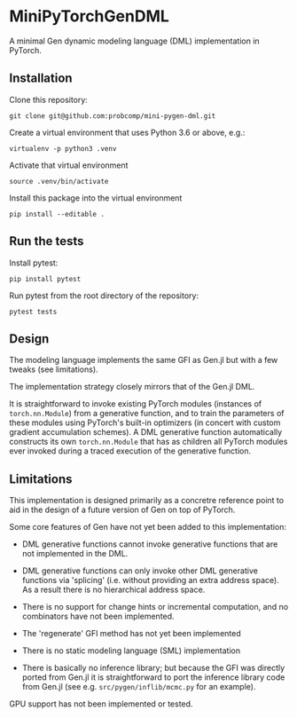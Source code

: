 # MiniPyTorchGenDML

A minimal Gen dynamic modeling language (DML) implementation in PyTorch.

## Installation
Clone this repository:
```
git clone git@github.com:probcomp/mini-pygen-dml.git
```
Create a virtual environment that uses Python 3.6 or above, e.g.:
```
virtualenv -p python3 .venv
```
Activate that virtual environment
```
source .venv/bin/activate
```
Install this package into the virtual environment
```
pip install --editable .
```

## Run the tests
Install pytest:
```
pip install pytest
```
Run pytest from the root directory of the repository:
```
pytest tests
```

## Design

The modeling language implements the same GFI as Gen.jl but with a few tweaks (see limitations).

The implementation strategy closely mirrors that of the Gen.jl DML.

It is straightforward to invoke existing PyTorch modules (instances of `torch.nn.Module`) from a generative function, and to train the parameters of these modules using PyTorch's built-in optimizers (in concert with custom gradient accumulation schemes).
A DML generative function automatically constructs its own `torch.nn.Module` that has as children all PyTorch modules ever invoked during a traced execution of the generative function.

## Limitations

This implementation is designed primarily as a concretre reference point to aid in the design of a future version of Gen on top of PyTorch.

Some core features of Gen have not yet been added to this implementation:

- DML generative functions cannot invoke generative functions that are not implemented in the DML.

- DML generative functions can only invoke other DML generative functions via 'splicing' (i.e. without providing an extra address space). As a result there is no hierarchical address space.

- There is no support for change hints or incremental computation, and no combinators have not been implemented.

- The 'regenerate' GFI method has not yet been implemented

- There is no static modeling language (SML) implementation

- There is basically no inference library; but because the GFI was directly ported from Gen.jl it is straightforward to port the inference library code from Gen.jl (see e.g. `src/pygen/inflib/mcmc.py` for an example).

GPU support has not been implemented or tested.
